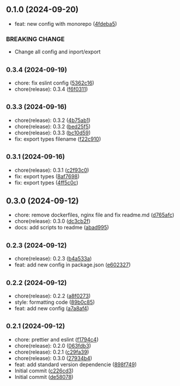 ## 0.1.0 (2024-09-20)

* feat: new config with monorepo ([4fdeba5](https://github.com/krbaio3/lib-ts-core/commit/4fdeba5))


### BREAKING CHANGE

* Change all config and inport/export


## <small>0.3.4 (2024-09-19)</small>

* chore: fix eslint config ([5362c16](https://github.com/krbaio3/lib-ts-core/commit/5362c16))
* chore(release): 0.3.4 ([f6f0311](https://github.com/krbaio3/lib-ts-core/commit/f6f0311))



## <small>0.3.3 (2024-09-16)</small>

* chore(release): 0.3.2 ([4b75ab1](https://github.com/krbaio3/lib-ts-core/commit/4b75ab1))
* chore(release): 0.3.2 ([bed25f5](https://github.com/krbaio3/lib-ts-core/commit/bed25f5))
* chore(release): 0.3.3 ([bc10d59](https://github.com/krbaio3/lib-ts-core/commit/bc10d59))
* fix: export types filename ([f22c910](https://github.com/krbaio3/lib-ts-core/commit/f22c910))



## <small>0.3.1 (2024-09-16)</small>

* chore(release): 0.3.1 ([c2f93c0](https://github.com/krbaio3/lib-ts-core/commit/c2f93c0))
* fix: export types ([8af7698](https://github.com/krbaio3/lib-ts-core/commit/8af7698))
* fix: export types ([4ff5c0c](https://github.com/krbaio3/lib-ts-core/commit/4ff5c0c))



## 0.3.0 (2024-09-12)

* chore: remove dockerfiles, nginx file and fix readme.md ([d765afc](https://github.com/krbaio3/lib-ts-core/commit/d765afc))
* chore(release): 0.3.0 ([dc3cb2f](https://github.com/krbaio3/lib-ts-core/commit/dc3cb2f))
* docs: add scripts to readme ([abad995](https://github.com/krbaio3/lib-ts-core/commit/abad995))



## <small>0.2.3 (2024-09-12)</small>

* chore(release): 0.2.3 ([b4a533a](https://github.com/krbaio3/lib-ts-core/commit/b4a533a))
* feat: add new config in package.json ([e602327](https://github.com/krbaio3/lib-ts-core/commit/e602327))



## <small>0.2.2 (2024-09-12)</small>

* chore(release): 0.2.2 ([a8f0273](https://github.com/krbaio3/lib-ts-core/commit/a8f0273))
* style: formatting code ([89b0c85](https://github.com/krbaio3/lib-ts-core/commit/89b0c85))
* feat: add new config ([a7a8af4](https://github.com/krbaio3/lib-ts-core/commit/a7a8af4))



## <small>0.2.1 (2024-09-12)</small>

* chore: prettier and eslint ([f1794c4](https://github.com/krbaio3/lib-ts-core/commit/f1794c4))
* chore(release): 0.2.0 ([063fdb3](https://github.com/krbaio3/lib-ts-core/commit/063fdb3))
* chore(release): 0.2.1 ([c29fa39](https://github.com/krbaio3/lib-ts-core/commit/c29fa39))
* chore(release): 0.3.0 ([27934b4](https://github.com/krbaio3/lib-ts-core/commit/27934b4))
* feat: add standard version dependencie ([898f749](https://github.com/krbaio3/lib-ts-core/commit/898f749))
* Initial commit ([c226cd3](https://github.com/krbaio3/lib-ts-core/commit/c226cd3))
* Initial commit ([de58078](https://github.com/krbaio3/lib-ts-core/commit/de58078))



